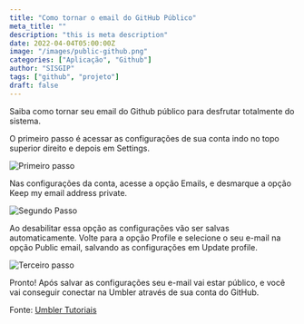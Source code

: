 ```yaml
---
title: "Como tornar o email do GitHub Público"
meta_title: ""
description: "this is meta description"
date: 2022-04-04T05:00:00Z
image: "/images/public-github.png"
categories: ["Aplicação", "Github"]
author: "SISGIP"
tags: ["github", "projeto"]
draft: false
---
```


Saiba como tornar seu email do Github público para desfrutar totalmente do sistema.

O primeiro passo é acessar as configurações de sua conta indo no topo superior direito e depois em Settings.

![Primeiro passo](https://help.umbler.com/hc/article_attachments/360007447052/github1.png)

Nas configurações da conta, acesse a opção Emails, e desmarque a opção Keep my email address private.

![Segundo Passo](https://help.umbler.com/hc/article_attachments/360007447132/github2.png)

Ao desabilitar essa opção as configurações vão ser salvas automaticamente. Volte para a opção Profile e selecione o seu e-mail na opção Public email, salvando as configurações em Update profile.

![Terceiro passo](https://help.umbler.com/hc/article_attachments/360007447652/github3.png)

Pronto! Após salvar as configurações seu e-mail vai estar público, e você vai conseguir conectar na Umbler através de sua conta do GitHub.

Fonte: [Umbler Tutoriais](https://help.umbler.com/hc/pt-br/articles/360007180671-Tornando-seu-e-mail-p%C3%BAblico-no-GitHub)

